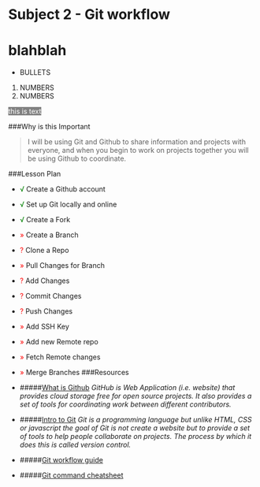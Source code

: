 # Subject 2 - Git workflow
# blahblah

* BULLETS

1. NUMBERS
2. NUMBERS

<span style = 'color:white; background-color:gray'> this is text </span>

###Why is this Important
>I will be using Git and Github to share information and projects with everyone, and when you begin to work on projects together you will be using Github to coordinate.



###Lesson Plan
* <span style = 'color:green;'>√</span> Create a Github account
* <span style = 'color:green;'>√</span> Set up Git locally and online
* <span style = 'color:green;'>√</span> Create a Fork
* <span style = 'color:red;'>»</span> Create a Branch
* <span style = 'color:red;'>?</span> Clone a Repo
* <span style = 'color:red;'>»</span> Pull Changes for Branch
* <span style = 'color:red;'>?</span> Add Changes
* <span style = 'color:red;'>?</span> Commit Changes
* <span style = 'color:red;'>?</span> Push Changes
* <span style = 'color:red;'>»</span> Add SSH Key
* <span style = 'color:red;'>»</span> Add new Remote repo
* <span style = 'color:red;'>»</span> Fetch Remote changes
* <span style = 'color:red;'>»</span> Merge Branches
###Resources
* #####[What is Github](http://www.howtogeek.com/180167/htg-explains-what-is-github-and-what-do-geeks-use-it-for/)
*GitHub is Web Application (i.e. website) that provides cloud storage free for open source projects. It also provides a set of tools for coordinating work between different contributors.*

* #####[Intro to Git](https://git-scm.com/book/en/v2/)
*Git is a programming language but unlike HTML, CSS or javascript the goal of Git is not create a website but to provide a set of tools to help people collaborate on projects. The process by which it does this is called version control.*
* #####[Git workflow guide](http://rogerdudler.github.io/git-guide/)
* #####[Git command cheatsheet](http://zeroturnaround.com/rebellabs/git-commands-and-best-practices-cheat-sheet/)
